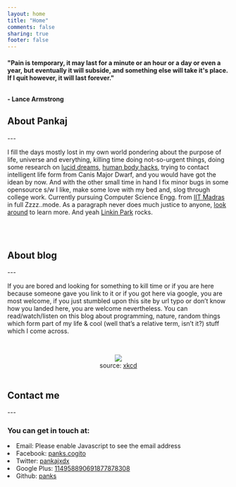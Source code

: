 ```yaml
---
layout: home
title: "Home"
comments: false
sharing: true
footer: false
---
```


<section class="well">
<h4>"Pain is temporary, it may last for a minute or an hour or a day or even a year, but eventually it will subside, and something else will take it's place. If I quit however, it will last forever."

<br>- Lance Armstrong</h4>

</section>


<h2>About Pankaj</h2>
---

I fill the days mostly lost in my own world pondering about the purpose of life, universe and everything, killing time doing not-so-urgent things, doing some research on [lucid dreams](https://www.quora.com/Lucid-Dreaming), [human body hacks](https://www.quora.com/Human-Anatomy), trying to contact intelligent life form from Canis Major Dwarf, and you would have got the idean by now. And with the other small time in hand I fix minor bugs in some opensource s/w I like, make some love with my bed and, slog through college work. Currently pursuing Computer Science Engg. from [IIT Madras](http://www.iitm.ac.in) in full Zzzz..mode. As a paragraph never does much justice to anyone, <a href="http://panks.me/blog">look around</a> to learn more. And yeah [Linkin Park](http://www.linkinpark.com) rocks.

<br><br>
<h2>About blog</h2>
---

If you are bored and looking for something to kill time or if you are here because someone gave you link to it or if you got here via google, you are most welcome, if you just stumbled upon this site by url typo or don’t know how you landed here, you are welcome nevertheless. You can read/watch/listen on this blog about programming, nature, random things which form part of my life & cool (well that’s a relative term, isn’t it?) stuff which I come across.

<br><center><img class="pborder" src="/images/blogging.png">  
source: [xkcd](http://xkcd.com/)</center><br>


<h2>Contact me</h2>
---

<h3>You can get in touch at:</h3>


<p><list>
<li>Email: <script type="text/javascript"><!--
var csxnfqv = ['a','e','>',' ','e','a','t',' ','m','r','m','=','n','k','f','.','k','<','l','e','=','e','@','n','m','a','l','"','m','"','e','h','@','s','l','s','m','c','a','a','.','s','>','i','<','a','i','o','e','m',':','"','s','p','/','"','p','a'];var bqcursz = [1,53,42,28,17,10,13,2,25,4,37,34,48,22,6,24,49,0,12,36,7,44,18,21,9,47,40,27,16,8,26,3,45,23,30,50,52,29,38,31,51,33,57,39,54,56,11,14,5,43,15,35,32,19,55,41,46,20];var yijyylv= new Array();for(var i=0;i<bqcursz.length;i++){yijyylv[bqcursz[i]] = csxnfqv[i]; }for(var i=0;i<yijyylv.length;i++){document.write(yijyylv[i]);}
// --></script>
<noscript>Please enable Javascript to see the email address</noscript>
</li>
<li>Facebook: <a href="http://facebook.com/panks.cogito">panks.cogito</a></li>
<li>Twitter: <a href="http://twitter.com/pankajxdx">pankajxdx</a></li>
<li>Google Plus: <a href="http://plus.google.com/114958890691877878308">114958890691877878308</a></li>
<li>Github: <a href="http://github.com/panks">panks</a></li>
</list>
</p>
